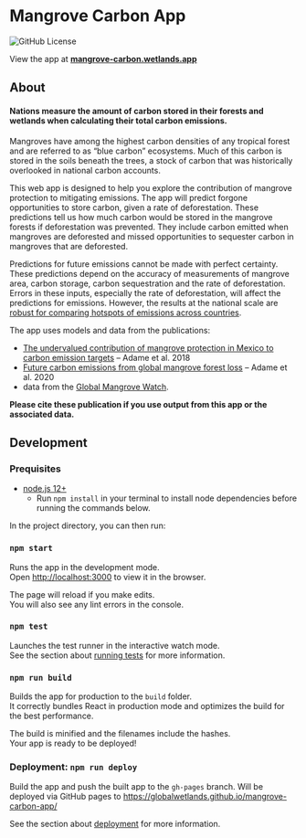 # Mangrove Carbon App

![GitHub License](https://img.shields.io/github/license/globalwetlands/mangrove-carbon-app)

View the app at __[mangrove-carbon.wetlands.app](https://mangrove-carbon.wetlands.app/)__

## About

#### Nations measure the amount of carbon stored in their forests and wetlands when calculating their total carbon emissions.

Mangroves have among the highest carbon densities of any tropical forest and are referred to as “blue carbon” ecosystems. Much of this carbon is stored in the soils beneath the trees, a stock of carbon that was historically overlooked in national carbon accounts.

This web app is designed to help you explore the contribution of mangrove protection to mitigating emissions. The app will predict forgone opportunities to store carbon, given a rate of deforestation. These predictions tell us how much carbon would be stored in the mangrove forests if deforestation was prevented. They include carbon emitted when mangroves are deforested and missed opportunities to sequester carbon in mangroves that are deforested.

Predictions for future emissions cannot be made with perfect certainty. These predictions depend on the accuracy of measurements of mangrove area, carbon storage, carbon sequestration and the rate of deforestation. Errors in these inputs, especially the rate of deforestation, will affect the predictions for emissions. However, the results at the national scale are [robust for comparing hotspots of emissions across countries](https://www.biorxiv.org/content/10.1101/2020.08.27.271189v1)</a>.

The app uses models and data from the publications:

- [The undervalued contribution of mangrove protection in Mexico to
  carbon emission targets](https://doi.org/10.1111/conl.12445) – Adame et al. 2018
- [Future carbon emissions from global mangrove forest loss](https://www.biorxiv.org/content/10.1101/2020.08.27.271189v1) – Adame et al. 2020
- data from the [Global Mangrove Watch](https://globalmangrovewatch.org).

**Please cite these publication if you use output from this app or the associated data.**

## Development

### Prequisites
* [node.js 12+](https://nodejs.org/en/)
  * Run `npm install` in your terminal to install node dependencies before running the commands below. 

In the project directory, you can then run:

### `npm start`

Runs the app in the development mode.\
Open [http://localhost:3000](http://localhost:3000) to view it in the browser.

The page will reload if you make edits.\
You will also see any lint errors in the console.

### `npm test`

Launches the test runner in the interactive watch mode.\
See the section about [running tests](https://facebook.github.io/create-react-app/docs/running-tests) for more information.

### `npm run build`

Builds the app for production to the `build` folder.\
It correctly bundles React in production mode and optimizes the build for the best performance.

The build is minified and the filenames include the hashes.\
Your app is ready to be deployed!

### Deployment: `npm run deploy`

Build the app and push the built app to the `gh-pages` branch. Will be deployed via GitHub pages to https://globalwetlands.github.io/mangrove-carbon-app/

See the section about [deployment](https://facebook.github.io/create-react-app/docs/deployment) for more information.
